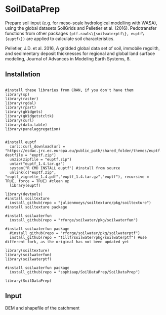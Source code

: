 # SoilDataPrep

Prepare soil input (e.g. for meso-scale hydrological modelling with WASA), using the global datasets SoilGrids and Pelletier et al. (2016). Pedotransfer functions from other packages ```(ptf.rawls\{soilwaterptf\}, euptf\{euptf\})``` are applied to calculate soil characteristics.

Pelletier, J.D. et al. 2016, A gridded global data set of soil, immobile regolith, and sedimentary deposit thicknesses for regional and global land surface modeling, Journal of Advances in Modeling Earth Systems, 8.

## Installation
```

#install these libraries from CRAN, if you don't have them
library(sp)
library(raster)
library(rgdal)
library(rpart)
library(gWidgets)
library(gWidgetstcltk)
library(curl)
library(data.table)
library(panelaggregation)


#install euptf
  curl::curl_download(url = "https://esdac.jrc.ec.europa.eu/public_path/shared_folder/themes/euptf.zip", destfile = "euptf.zip")
  unzip(zipfile = "euptf.zip")
  untar("euptf_1.4.tar.gz")
  system("R CMD INSTALL euptf") #install from source
  unlink(c("euptf.zip", "euptf_vignette_1.4.pdf","euptf_1.4.tar.gz","euptf"), recursive = TRUE, force = TRUE) #clean up
  library(euptf)

library(devtools)
#install soiltexture
  install_github(repo = "julienmoeys/soiltexture/pkg/soiltexture") #install soiltexture package

#install soilwaterfun  
  install_github(repo = "rforge/soilwater/pkg/soilwaterfun") 

#install soilwaterfun package
  #install_github(repo = "rforge/soilwater/pkg/soilwaterptf") 
  install_github(repo = "tillf/soilwater/pkg/soilwaterptf") #use different fork, as the original has not been updated yet

library(soiltexture)
library(soilwaterfun)
library(soilwaterptf)

#install soilwaterfun package
  install_github(repo = "sophiaup/SoilDataPrep/SoilDataPrep")
  
library(SoilDataPrep)

```

## Input
DEM and shapefile of the catchment

